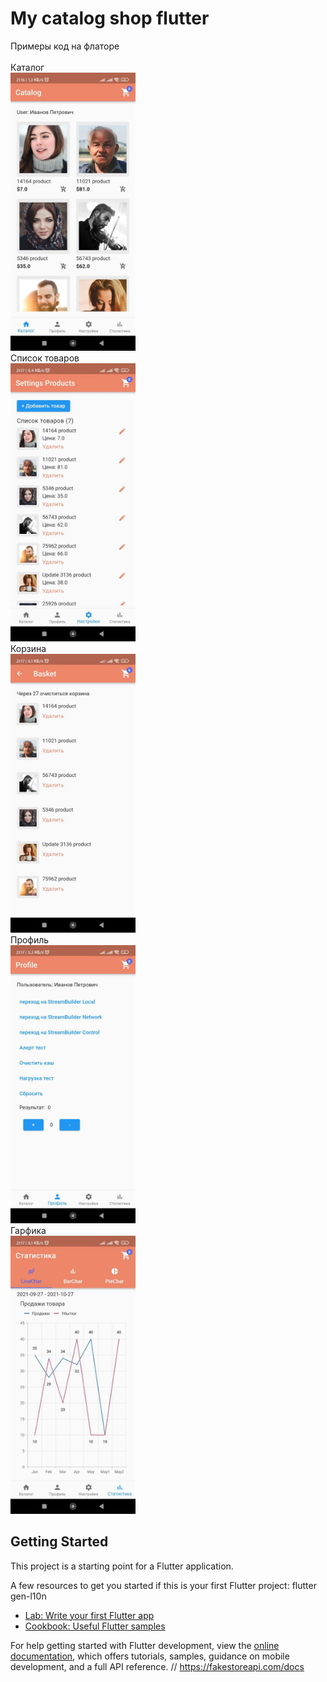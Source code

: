 # My catalog shop flutter

Примеры код на флаторе <br />
<br />
Каталог<br />
<img src="/images/1.jpg" width=200px>
<br />
Список товаров<br />
<img src="/images/2.jpg" width=200px>
<br />
Корзина<br />
<img src="/images/3.jpg" width=200px>
<br />
Профиль<br />
<img src="/images/4.jpg" width=200px>
<br />
Гарфика<br />
<img src="/images/5.jpg" width=200px>
<br />
## Getting Started

This project is a starting point for a Flutter application.

A few resources to get you started if this is your first Flutter project:
flutter gen-l10n

- [Lab: Write your first Flutter app](https://docs.flutter.dev/get-started/codelab)
- [Cookbook: Useful Flutter samples](https://docs.flutter.dev/cookbook)

For help getting started with Flutter development, view the
[online documentation](https://docs.flutter.dev/), which offers tutorials,
samples, guidance on mobile development, and a full API reference.
// https://fakestoreapi.com/docs